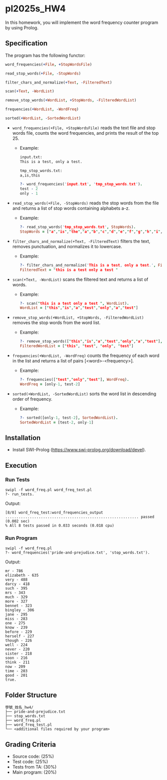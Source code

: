 # pl2025s_HW4

In this homework, you will implement the word frequency counter program by using Prolog. 

## Specification

The program has the following functor:
```prolog
word_frequencies(+File, +StopWordsFile)

read_stop_words(+File, -StopWords)

filter_chars_and_normalize(+Text, -FilteredText)

scan(+Text, -WordList)

remove_stop_words(+WordList, +StopWords, -FilteredWordList)

frequencies(+WordList, -WordFreq)

sorted(+WordList, -SortedWordList)
```

- `word_frequencies(+File, +StopWordsFile)` reads the text file and stop words file, counts the word frequencies, and prints the result of the top 25.

    - Example:
        ```txt
        input.txt:
        This is a test, only a test.
        ```

        ```txt
        tmp_stop_words.txt:
        a,is,this
        ```

        ```prolog
        ?- word_frequencies('input.txt', 'tmp_stop_words.txt').
        test - 2
        only - 1
        ```

- `read_stop_words(+File, -StopWords)` reads the stop words from the file and returns a list of stop words containing alphabets a-z.

    - Example:
        ```prolog
        ?- read_stop_words('tmp_stop_words.txt', StopWords).
        StopWords = ["a","is","the","a","b","c","d","e","f","g","h","i","j","k","l","m","n","o","p","q","r","s","t","u","v","w","x","y","z"]
        ```

- `filter_chars_and_normalize(+Text, -FilteredText)` filters the text, removes punctuation, and normalizes it to lowercase.

    - Example:
        ```prolog
        ?- filter_chars_and_normalize('This is a test, only a test.', FilteredText).
        FilteredText = "this is a test only a test "
        ```

- `scan(+Text, -WordList)` scans the filtered text and returns a list of words.

    - Example:
        ```prolog
        ?- scan("this is a test only a test ", WordList).
        WordList = ["this","is","a","test","only","a","test"]
        ```

- `remove_stop_words(+WordList, +StopWords, -FilteredWordList)` removes the stop words from the word list.

    - Example:
        ```prolog
        ?- remove_stop_words(["this","is","a","test","only","a","test"], ["a","is","the"], FilteredWordList).
        FilteredWordList = ["this", "test", "only", "test"]
        ```

- `frequencies(+WordList, -WordFreq)` counts the frequency of each word in the list and returns a list of pairs [\<word\>-\<frequency\>].

    - Example:
        ```prolog
        ?- frequencies(["test","only","test"], WordFreq).
        WordFreq = [only-1, test-2]
        ```

- `sorted(+WordList, -SortedWordList)` sorts the word list in descending order of frequency.

    - Example:
        ```prolog
        ?- sorted([only-1, test-2], SortedWordList).
        SortedWordList = [test-2, only-1]
        ```

## Installation
- Install SWI-Prolog (https://www.swi-prolog.org/download/devel).

## Execution

### Run Tests
```
swipl -f word_freq.pl word_freq_test.pl
?- run_tests.
```

Output:
```
[8/8] word_freq_test:word_frequencies_output ............................................................ passed (0.002 sec)
% All 8 tests passed in 0.033 seconds (0.018 cpu)
```

### Run Program
```
swipl -f word_freq.pl
?- word_frequencies('pride-and-prejudice.txt', 'stop_words.txt').
```
Output:
```
mr - 786
elizabeth - 635
very - 488
darcy - 418
such - 395
mrs - 343
much - 329
more - 327
bennet - 323
bingley - 306
jane - 295
miss - 283
one - 275
know - 239
before - 229
herself - 227
though - 226
well - 224
never - 220
sister - 218
soon - 216
think - 211
now - 209
time - 203
good - 201
true.
```

## Folder Structure
```
學號_姓名_hw4/
├── pride-and-prejudice.txt
├── stop_words.txt
├── word_freq.pl
├── word_freq_test.pl
└── <additional files required by your program>
```
## Grading Criteria
- Source code: (25%)
- Test code: (25%)
- Tests from TA: (30%)
- Main program: (20%)
